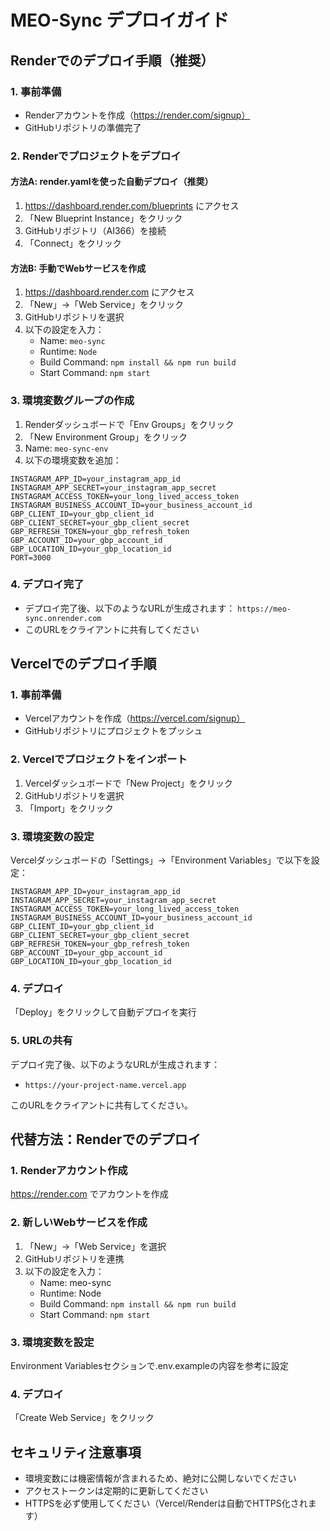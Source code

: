# MEO-Sync デプロイガイド

## Renderでのデプロイ手順（推奨）

### 1. 事前準備
- Renderアカウントを作成（https://render.com/signup）
- GitHubリポジトリの準備完了

### 2. Renderでプロジェクトをデプロイ
#### 方法A: render.yamlを使った自動デプロイ（推奨）
1. https://dashboard.render.com/blueprints にアクセス
2. 「New Blueprint Instance」をクリック
3. GitHubリポジトリ（AI366）を接続
4. 「Connect」をクリック

#### 方法B: 手動でWebサービスを作成
1. https://dashboard.render.com にアクセス
2. 「New」→「Web Service」をクリック
3. GitHubリポジトリを選択
4. 以下の設定を入力：
   - Name: `meo-sync`
   - Runtime: `Node`
   - Build Command: `npm install && npm run build`
   - Start Command: `npm start`

### 3. 環境変数グループの作成
1. Renderダッシュボードで「Env Groups」をクリック
2. 「New Environment Group」をクリック
3. Name: `meo-sync-env`
4. 以下の環境変数を追加：

```
INSTAGRAM_APP_ID=your_instagram_app_id
INSTAGRAM_APP_SECRET=your_instagram_app_secret
INSTAGRAM_ACCESS_TOKEN=your_long_lived_access_token
INSTAGRAM_BUSINESS_ACCOUNT_ID=your_business_account_id
GBP_CLIENT_ID=your_gbp_client_id
GBP_CLIENT_SECRET=your_gbp_client_secret
GBP_REFRESH_TOKEN=your_gbp_refresh_token
GBP_ACCOUNT_ID=your_gbp_account_id
GBP_LOCATION_ID=your_gbp_location_id
PORT=3000
```

### 4. デプロイ完了
- デプロイ完了後、以下のようなURLが生成されます：
  `https://meo-sync.onrender.com`
- このURLをクライアントに共有してください

## Vercelでのデプロイ手順

### 1. 事前準備
- Vercelアカウントを作成（https://vercel.com/signup）
- GitHubリポジトリにプロジェクトをプッシュ

### 2. Vercelでプロジェクトをインポート
1. Vercelダッシュボードで「New Project」をクリック
2. GitHubリポジトリを選択
3. 「Import」をクリック

### 3. 環境変数の設定
Vercelダッシュボードの「Settings」→「Environment Variables」で以下を設定：

```
INSTAGRAM_APP_ID=your_instagram_app_id
INSTAGRAM_APP_SECRET=your_instagram_app_secret
INSTAGRAM_ACCESS_TOKEN=your_long_lived_access_token
INSTAGRAM_BUSINESS_ACCOUNT_ID=your_business_account_id
GBP_CLIENT_ID=your_gbp_client_id
GBP_CLIENT_SECRET=your_gbp_client_secret
GBP_REFRESH_TOKEN=your_gbp_refresh_token
GBP_ACCOUNT_ID=your_gbp_account_id
GBP_LOCATION_ID=your_gbp_location_id
```

### 4. デプロイ
「Deploy」をクリックして自動デプロイを実行

### 5. URLの共有
デプロイ完了後、以下のようなURLが生成されます：
- `https://your-project-name.vercel.app`

このURLをクライアントに共有してください。

## 代替方法：Renderでのデプロイ

### 1. Renderアカウント作成
https://render.com でアカウントを作成

### 2. 新しいWebサービスを作成
1. 「New」→「Web Service」を選択
2. GitHubリポジトリを連携
3. 以下の設定を入力：
   - Name: meo-sync
   - Runtime: Node
   - Build Command: `npm install && npm run build`
   - Start Command: `npm start`

### 3. 環境変数を設定
Environment Variablesセクションで.env.exampleの内容を参考に設定

### 4. デプロイ
「Create Web Service」をクリック

## セキュリティ注意事項
- 環境変数には機密情報が含まれるため、絶対に公開しないでください
- アクセストークンは定期的に更新してください
- HTTPSを必ず使用してください（Vercel/Renderは自動でHTTPS化されます）